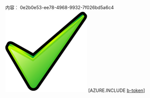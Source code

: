 内容︰ 0e2b0e53-ee78-4968-9932-7f026bd5a6c4![图像](4b07029d-c201-4b94-8c37-b66ab13bb8d1.png)
[AZURE.INCLUDE [b-token](3d6b16da-a5c4-4ea9-a7a3-7310ad4bce03.md)]
